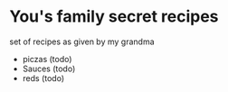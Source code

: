 # You's family secret recipes

set of recipes as given by my grandma

- piczas (todo)
- Sauces (todo)
- reds (todo)
